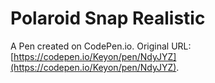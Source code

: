 # Polaroid Snap Realistic

A Pen created on CodePen.io. Original URL: [https://codepen.io/Keyon/pen/NdyJYZ](https://codepen.io/Keyon/pen/NdyJYZ).


